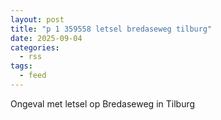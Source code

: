 ```yaml
---
layout: post
title: "p 1 359558 letsel bredaseweg tilburg"
date: 2025-09-04
categories: 
  - rss
tags: 
  - feed
---
```


Ongeval met letsel op Bredaseweg in Tilburg
